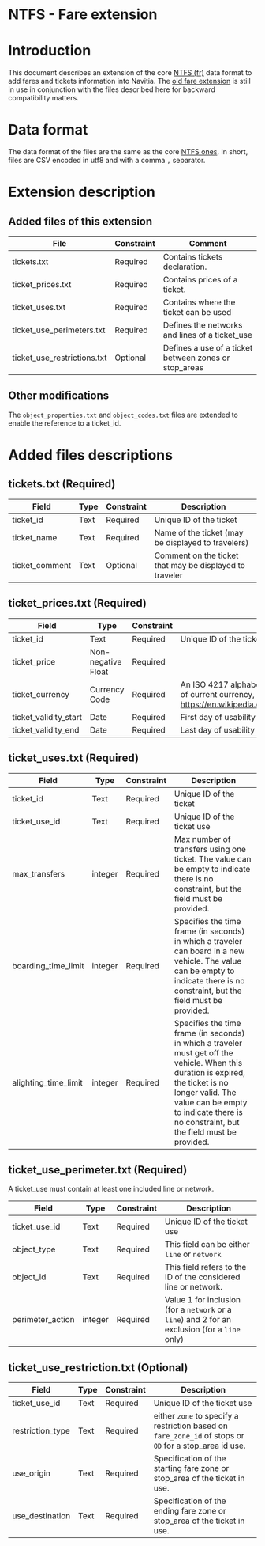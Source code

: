 NTFS - Fare extension
======================================

# Introduction
This document describes an extension of the core [NTFS (fr)](./ntfs_fr.md) data format to add fares and tickets information into Navitia.
The [old fare extension](./ntfs_fare_extension_fr_deprecated.md) is still in use in conjunction with the files described here for backward compatibility matters.

# Data format
The data format of the files are the same as the core [NTFS ones](./ntfs_fr.md). In short, files are CSV encoded in utf8 and with a comma `,` separator.

# Extension description
## Added files of this extension

File | Constraint | Comment
--- | --- | ---
tickets.txt | Required | Contains tickets declaration.
ticket_prices.txt | Required | Contains prices of a ticket.
ticket_uses.txt | Required | Contains where the ticket can be used
ticket_use_perimeters.txt | Required | Defines the networks and lines of a ticket_use
ticket_use_restrictions.txt | Optional | Defines a use of a ticket between zones or stop_areas

## Other modifications
The `object_properties.txt` and `object_codes.txt` files are extended to enable the reference to a ticket_id.

# Added files descriptions

## tickets.txt (Required)
Field | Type | Constraint | Description
--- | --- | --- | ---
ticket_id | Text | Required | Unique ID of the ticket
ticket_name | Text | Required | Name of the ticket (may be displayed to travelers)
ticket_comment | Text | Optional | Comment on the ticket that may be displayed to traveler

## ticket_prices.txt (Required)
Field | Type | Constraint | Description
--- | --- | --- | ---
ticket_id | Text | Required | Unique ID of the ticket
ticket_price | Non-negative Float | Required |
ticket_currency | Currency Code | Required | An ISO 4217 alphabetical currency code. For the list of current currency, refer to https://en.wikipedia.org/wiki/ISO_4217#Active_codes.
ticket_validity_start | Date | Required | First day of usability of the ticket (included)
ticket_validity_end | Date | Required | Last day of usability of the ticket (included)

## ticket_uses.txt (Required)
Field | Type | Constraint | Description
--- | --- | --- | ---
ticket_id | Text | Required | Unique ID of the ticket
ticket_use_id | Text | Required | Unique ID of the ticket use
max_transfers | integer | Required | Max number of transfers using one ticket. The value can be empty to indicate there is no constraint, but the field must be provided.
boarding_time_limit | integer | Required | Specifies the time frame (in seconds) in which a traveler can board in a new vehicle. The value can be empty to indicate there is no constraint, but the field must be provided.
alighting_time_limit | integer | Required | Specifies the time frame (in seconds) in which a traveler must get off the vehicle. When this duration is expired, the ticket is no longer valid. The value can be empty to indicate there is no constraint, but the field must be provided.

## ticket_use_perimeter.txt (Required)

A ticket_use must contain at least one included line or network.

Field | Type | Constraint | Description
--- | --- | --- | ---
ticket_use_id | Text | Required | Unique ID of the ticket use
object_type | Text | Required | This field can be either `line` or `network`
object_id | Text | Required | This field refers to the ID of the considered line or network.
perimeter_action | integer | Required | Value 1 for inclusion (for a `network` or a `line`) and 2 for an exclusion (for a `line` only)

## ticket_use_restriction.txt (Optional)
Field | Type | Constraint | Description
--- | --- | --- | ---
ticket_use_id | Text | Required | Unique ID of the ticket use
restriction_type | Text | Required | either `zone` to specify a restriction based on `fare_zone_id` of stops or `OD` for a stop_area id use.
use_origin | Text | Required | Specification of the starting fare zone or stop_area of the ticket in use.
use_destination | Text | Required | Specification of the ending fare zone or stop_area of the ticket in use.
